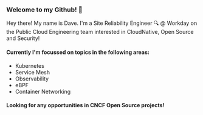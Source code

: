 ### Welcome to my Github! 👋

Hey there! My name is Dave.
I'm a Site Reliability Engineer 🔍 @ Workday on the Public Cloud Engineering team interested in CloudNative, Open Source and Security!

#### Currently I'm focussed on topics in the following areas:
- Kubernetes
- Service Mesh
- Observability
- eBPF
- Container Networking

#### Looking for any opportunities in CNCF Open Source projects!
